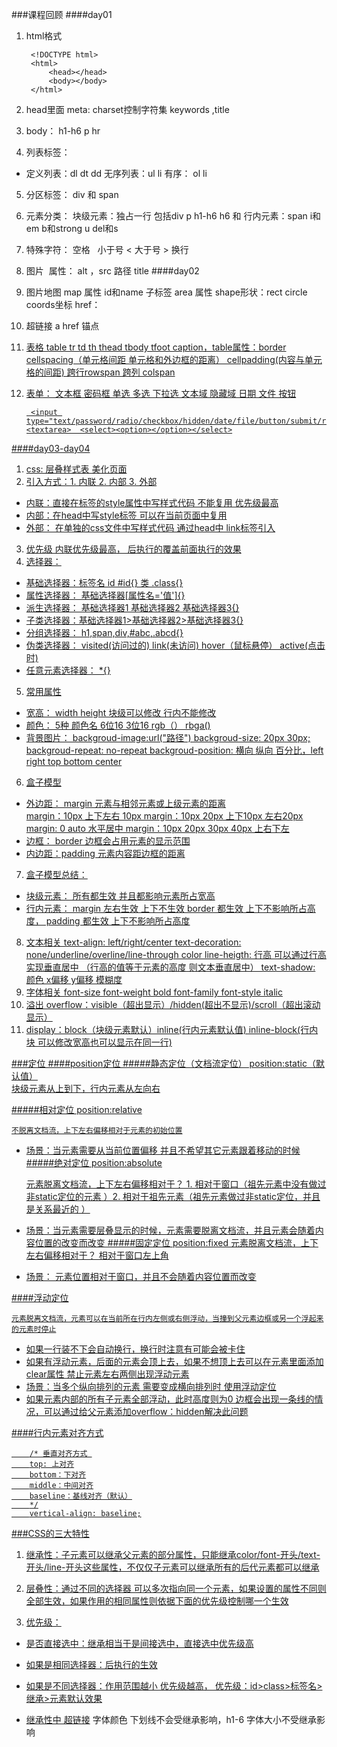 ###课程回顾
####day01
1. html格式  

		<!DOCTYPE html>
		<html>
			<head></head>
			<body></body>
		</html>
2. head里面  meta: charset控制字符集  keywords  ,title 
3. body： h1-h6  p  hr
4. 列表标签： 
- 定义列表：dl dt dd   无序列表：ul li  有序： ol li
5. 分区标签： div 和 span
6. 元素分类： 块级元素：独占一行 包括div p h1-h6 h6 和 行内元素：span i和em b和strong u del和s
7. 特殊字符： 空格 &nbsp;   小于号 &lt;  大于号 &gt;  换行 <br>
8. 图片  <img> 属性： alt ，src 路径 title 
####day02
1. 图片地图 map 属性 id和name  子标签  area 属性 shape形状：rect circle  coords坐标  href：
2. 超链接 a   href    锚点  <a id name><a>  <a href="#id">
3. 表格 table tr td  th thead tbody tfoot caption，table属性：border cellspacing（单元格间距 单元格和外边框的距离）  cellpadding(内容与单元格的间距) 跨行rowspan 跨列 colspan
4. 表单： 文本框 密码框 单选 多选 下拉选 文本域 隐藏域 日期 文件 按钮
	
		<input type="text/password/radio/checkbox/hidden/date/file/button/submit/reset"> <textarea>  <select><option></option></select>
####day03-day04
1. css: 层叠样式表  美化页面
2. 引入方式：1. 内联 2. 内部  3. 外部
- 内联：直接在标签的style属性中写样式代码  不能复用 优先级最高
- 内部：在head中写style标签   可以在当前页面中复用
- 外部： 在单独的css文件中写样式代码 通过head中 link标签引入 <link rel="stylesheet" href="a.css">
3. 优先级 内联优先级最高， 后执行的覆盖前面执行的效果
4. 选择器：
- 基础选择器：标签名  id  #id{}  类  .class{}
- 属性选择器： 基础选择器[属性名='值']{}
- 派生选择器：  基础选择器1 基础选择器2 基础选择器3{}
- 子类选择器：基础选择器1>基础选择器2>基础选择器3{}
- 分组选择器： h1,span,div,#abc,.abcd{}
- 伪类选择器： visited(访问过的) link(未访问) hover（鼠标悬停） active(点击时)
- 任意元素选择器：  *{}
5. 常用属性
- 宽高： width height 块级可以修改  行内不能修改
- 颜色： 5种  颜色名  6位16   3位16  rgb（）  rbga()
- 背景图片：
backgroud-image:url("路径")
backgroud-size: 20px 30px;
backgroud-repeat: no-repeat
backgroud-position: 横向 纵向  百分比，left right top bottom center
6. 盒子模型
- 外边距： margin 元素与相邻元素或上级元素的距离  
margin：10px  上下左右 10px
margin：10px 20px 上下10px  左右20px
margin: 0 auto   水平居中
margin：10px  20px 30px 40px 上右下左
- 边框： border  边框会占用元素的显示范围 
- 内边距：padding 元素内容距边框的距离

7. 盒子模型总结：
- 块级元素： 所有都生效 并且都影响元素所占宽高
- 行内元素： margin 左右生效 上下不生效  border 都生效 上下不影响所占高度， padding 都生效  上下不影响所占高度 

8. 文本相关
	text-align: left/right/center
	text-decoration: none/underline/overline/line-through
	color
	line-heigth: 行高 可以通过行高实现垂直居中 （行高的值等于元素的高度 则文本垂直居中）
	text-shadow: 颜色 x偏移 y偏移 模糊度 
9. 字体相关
	font-size
	font-weight bold
	font-family
	font-style italic
10. 溢出 overflow：visible（超出显示）/hidden(超出不显示)/scroll（超出滚动显示）
11. display：block（块级元素默认）inline(行内元素默认值) inline-block(行内块 可以修改宽高也可以显示在同一行)



###定位
####position定位
#####静态定位（文档流定位） position:static（默认值）  
	块级元素从上到下，行内元素从左向右

#####相对定位 position:relative
	
	不脱离文档流，上下左右偏移相对于元素的初始位置
- 场景：当元素需要从当前位置偏移 并且不希望其它元素跟着移动的时候
#####绝对定位 position:absolute
	
	元素脱离文档流，上下左右偏移相对于？ 1. 相对于窗口（祖先元素中没有做过非static定位的元素 ）2. 相对于祖先元素（祖先元素做过非static定位，并且是关系最近的 ）
- 场景：当元素需要层叠显示的时候，元素需要脱离文档流，并且元素会随着内容位置的改变而改变
#####固定定位 position:fixed
	元素脱离文档流，上下左右偏移相对于？ 相对于窗口左上角
- 场景： 元素位置相对于窗口，并且不会随着内容位置而改变

####浮动定位 

	元素脱离文档流，元素可以在当前所在行内左侧或右侧浮动，当撞到父元素边框或另一个浮起来的元素时停止
- 如果一行装不下会自动换行，换行时注意有可能会被卡住
- 如果有浮动元素，后面的元素会顶上去，如果不想顶上去可以在元素里面添加clear属性 禁止元素左右两侧出现浮动元素
- 场景：当多个纵向排列的元素 需要变成横向排列时 使用浮动定位
- 如果元素内部的所有子元素全部浮动，此时高度则为0 边框会出现一条线的情况，可以通过给父元素添加overflow：hidden解决此问题

####行内元素对齐方式

		/* 垂直对齐方式 
		top: 上对齐
		bottom：下对齐
		middle：中间对齐
		baseline：基线对齐（默认）
		*/
		vertical-align: baseline;

###CSS的三大特性
1. 继承性：子元素可以继承父元素的部分属性，只能继承color/font-开头/text-开头/line-开头这些属性，不仅仅子元素可以继承所有的后代元素都可以继承

2. 层叠性：通过不同的选择器 可以多次指向同一个元素，如果设置的属性不同则全部生效，如果作用的相同属性则依据下面的优先级控制哪一个生效

3. 优先级：
- 是否直接选中：继承相当于是间接选中，直接选中优先级高
- 如果是相同选择器：后执行的生效
- 如果是不同选择器：作用范围越小 优先级越高， 优先级：id>class>标签名>继承>元素默认效果

- 继承性中 超链接<a> 字体颜色 下划线不会受继承影响，h1-6 字体大小不受继承影响




